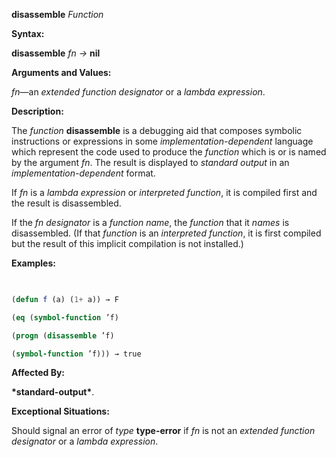 **disassemble** *Function* 



**Syntax:** 



**disassemble** *fn →* **nil** 



**Arguments and Values:** 



*fn*—an *extended function designator* or a *lambda expression*. 



**Description:** 



The *function* **disassemble** is a debugging aid that composes symbolic instructions or expressions in some *implementation-dependent* language which represent the code used to produce the *function* which is or is named by the argument *fn*. The result is displayed to *standard output* in an *implementation-dependent* format. 



If *fn* is a *lambda expression* or *interpreted function*, it is compiled first and the result is disassembled. 



If the *fn designator* is a *function name*, the *function* that it *names* is disassembled. (If that *function* is an *interpreted function*, it is first compiled but the result of this implicit compilation is not installed.) 



**Examples:**
```lisp
 

(defun f (a) (1+ a)) → F 

(eq (symbol-function ’f) 

(progn (disassemble ’f) 

(symbol-function ’f))) → true 


```
**Affected By:** 



**\*standard-output\***. 



**Exceptional Situations:** 



Should signal an error of *type* **type-error** if *fn* is not an *extended function designator* or a *lambda expression*. 



